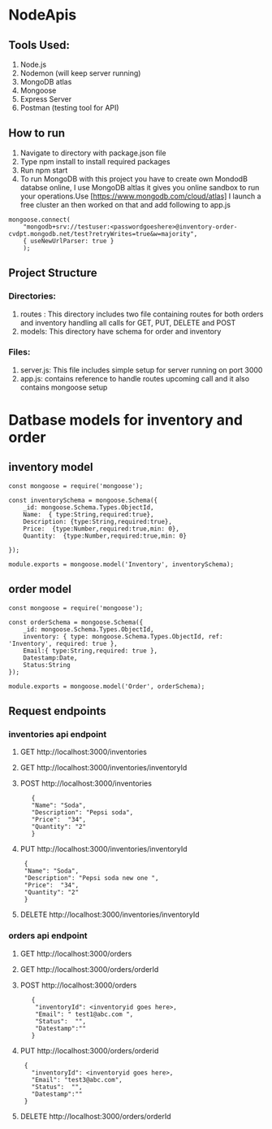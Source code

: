 # NodeApis

## Tools Used:
1. Node.js
2. Nodemon (will keep server running)
3. MongoDB atlas
4. Mongoose
5. Express Server
6. Postman (testing tool for API)


## How to run

1. Navigate to directory with package.json file 
2. Type npm install to install required packages
3. Run npm start
4. To run MongoDB with this project you have to create own MondodB databse online, I use MongoDB altlas it gives you online sandbox to run your operations.Use [https://www.mongodb.com/cloud/atlas] I launch a free cluster an then worked on that and add following to app.js

```
mongoose.connect(
    "mongodb+srv://testuser:<passwordgoeshere>@inventory-order-cvdpt.mongodb.net/test?retryWrites=true&w=majority",
    { useNewUrlParser: true }
    );
```

## Project Structure

### Directories:
1. routes : This directory includes two file containing routes for both orders and inventory handling all calls for GET, PUT, DELETE and POST
2. models: This directory have schema for order and inventory 

### Files:
1. server.js: This file includes simple setup for server running on port 3000
2. app.js: contains reference to handle routes upcoming call and it also contains mongoose setup


# Datbase models for inventory and order

## inventory model

```
const mongoose = require('mongoose');

const inventorySchema = mongoose.Schema({
    _id: mongoose.Schema.Types.ObjectId,
    Name:  { type:String,required:true},
    Description: {type:String,required:true},
    Price:  {type:Number,required:true,min: 0},
    Quantity:  {type:Number,required:true,min: 0}

});

module.exports = mongoose.model('Inventory', inventorySchema);

```

## order model

```
const mongoose = require('mongoose');

const orderSchema = mongoose.Schema({
    _id: mongoose.Schema.Types.ObjectId,
    inventory: { type: mongoose.Schema.Types.ObjectId, ref: 'Inventory', required: true },
    Email:{ type:String,required: true },
    Datestamp:Date,
    Status:String
});

module.exports = mongoose.model('Order', orderSchema);

```


## Request endpoints 

### inventories api endpoint


1.	GET http://localhost:3000/inventories
2. GET http://localhost:3000/inventories/inventoryId

3. POST http://localhost:3000/inventories

          {
          "Name": "Soda",
          "Description": "Pepsi soda",
          "Price":  "34",
          "Quantity": "2"
          }

4. PUT http://localhost:3000/inventories/inventoryId

        {
        "Name": "Soda",
        "Description": "Pepsi soda new one ",
        "Price":  "34",
        "Quantity": "2"
        }

5. DELETE http://localhost:3000/inventories/inventoryId





### orders api endpoint

1. GET http://localhost:3000/orders
2. GET http://localhost:3000/orders/orderId

3. POST http://localhost:3000/orders

          {
           "inventoryId": <inventoryid goes here>,
           "Email": " test1@abc.com ",
           "Status":  "",
           "Datestamp":""
          }

4. PUT http://localhost:3000/orders/orderid

        {
          "inventoryId": <inventoryid goes here>,
          "Email": "test3@abc.com",
          "Status":  "",
          "Datestamp":""
        }


5. DELETE http://localhost:3000/orders/orderId

